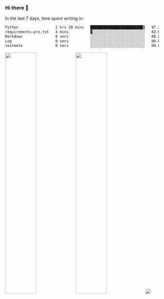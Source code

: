 ### Hi there 👋

In the last 7 days, time spent writing in:

<!--START_SECTION:waka-->

```txt
Python                 2 hrs 28 mins   ████████████████████████▒   97.33 %
requirements-pro.txt   4 mins          ▓░░░░░░░░░░░░░░░░░░░░░░░░   02.67 %
Markdown               0 secs          ░░░░░░░░░░░░░░░░░░░░░░░░░   00.00 %
Log                    0 secs          ░░░░░░░░░░░░░░░░░░░░░░░░░   00.00 %
textmate               0 secs          ░░░░░░░░░░░░░░░░░░░░░░░░░   00.00 %
```

<!--END_SECTION:waka-->

<img src="https://wakatime.com/share/@jimtje/5d0c92de-08f8-4a72-8f2f-6a9693d1e318.svg" width=45% height=45%> <img src="https://wakatime.com/share/@jimtje/501498ae-bda5-4da7-a89d-b40bcdd5556d.svg" width=45% height=45%>
![](https://hit.yhype.me/github/profile?user_id=43537315)
